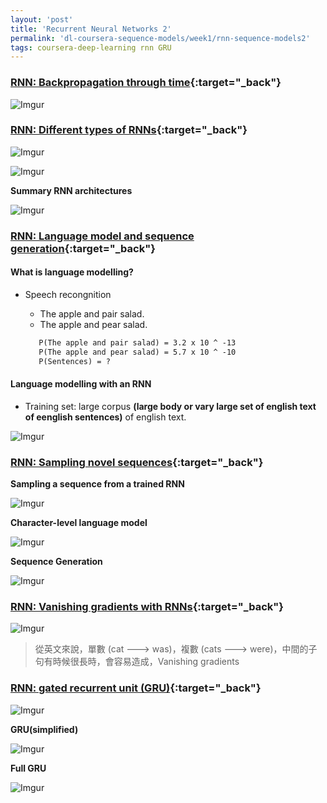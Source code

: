 ```yaml
---
layout: 'post'
title: 'Recurrent Neural Networks 2'
permalink: 'dl-coursera-sequence-models/week1/rnn-sequence-models2'
tags: coursera-deep-learning rnn GRU
---
```




### [RNN: Backpropagation through time](https://www.coursera.org/learn/nlp-sequence-models/lecture/bc7ED/backpropagation-through-time){:target="_back"}

![Imgur](https://i.imgur.com/RpbJNsr.jpg)

### [RNN: Different types of RNNs](https://www.coursera.org/learn/nlp-sequence-models/lecture/BO8PS/different-types-of-rnns){:target="_back"}


![Imgur](https://i.imgur.com/20OXa58.jpg)

![Imgur](https://i.imgur.com/jBFQ37s.jpg)

__Summary RNN architectures__

![Imgur](https://i.imgur.com/rjV6imE.jpg)


### [RNN: Language model and sequence generation](https://www.coursera.org/learn/nlp-sequence-models/lecture/gw1Xw/language-model-and-sequence-generation){:target="_back"}


#### What is language modelling?

   - Speech recongnition 

      - The apple and pair salad.
      - The apple and pear salad.

      ~~~.txt
         P(The apple and pair salad) = 3.2 x 10 ^ -13
         P(The apple and pear salad) = 5.7 x 10 ^ -10
         P(Sentences) = ?
      ~~~


#### Language modelling with an RNN

   - Training set: large corpus __(large body or vary large set of english text of eenglish sentences)__ of english text.


   ![Imgur](https://i.imgur.com/1hILHcc.jpg)


### [RNN: Sampling novel sequences](https://www.coursera.org/learn/nlp-sequence-models/lecture/MACos/sampling-novel-sequences){:target="_back"}

__Sampling a sequence from a trained RNN__

![Imgur](https://i.imgur.com/aspmtha.jpg)

__Character-level language model__

![Imgur](https://i.imgur.com/2gqnhkz.jpg)

__Sequence Generation__

![Imgur](https://i.imgur.com/q5mkdNp.jpg)

### [RNN: Vanishing gradients with RNNs](https://www.coursera.org/learn/nlp-sequence-models/lecture/PKMRR/vanishing-gradients-with-rnns){:target="_back"}

![Imgur](https://i.imgur.com/iaMBnOU.jpg)

> 從英文來說，單數 (cat ---> was)，複數 (cats ---> were)，中間的子句有時候很長時，會容易造成，Vanishing gradients 

### [RNN: gated recurrent unit (GRU)](https://www.coursera.org/learn/nlp-sequence-models/lecture/agZiL/gated-recurrent-unit-gru){:target="_back"}


![Imgur](https://i.imgur.com/rcVUEvo.jpg)

__GRU(simplified)__

![Imgur](https://i.imgur.com/dD87eOA.jpg)

__Full GRU__

![Imgur](https://i.imgur.com/em0ftdN.jpg)